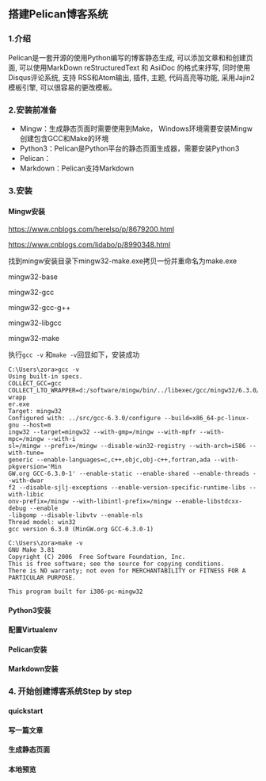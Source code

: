 ## 搭建Pelican博客系统

### 1.介绍

Pelican是一套开源的使用Python编写的博客静态生成, 可以添加文章和和创建页面, 可以使用MarkDown reStructuredText 和 AsiiDoc 的格式来抒写, 同时使用 Disqus评论系统, 支持 RSS和Atom输出, 插件, 主题, 代码高亮等功能, 采用Jajin2模板引擎, 可以很容易的更改模板。

### 2.安装前准备

- Mingw：生成静态页面时需要使用到Make， Windows环境需要安装Mingw创建包含GCC和Make的环境
- Python3：Pelican是Python平台的静态页面生成器，需要安装Python3
- Pelican：
- Markdown：Pelican支持Markdown

### 3.安装

#### Mingw安装

https://www.cnblogs.com/herelsp/p/8679200.html

https://www.cnblogs.com/lidabo/p/8990348.html

找到mingw安装目录下mingw32-make.exe拷贝一份并重命名为make.exe

mingw32-base

mingw32-gcc

mingw32-gcc-g++

mingw32-libgcc

mingw32-make

执行`gcc -v` 和`make -v`回显如下，安装成功

```
C:\Users\zora>gcc -v
Using built-in specs.
COLLECT_GCC=gcc
COLLECT_LTO_WRAPPER=d:/software/mingw/bin/../libexec/gcc/mingw32/6.3.0/lto-wrapp
er.exe
Target: mingw32
Configured with: ../src/gcc-6.3.0/configure --build=x86_64-pc-linux-gnu --host=m
ingw32 --target=mingw32 --with-gmp=/mingw --with-mpfr --with-mpc=/mingw --with-i
sl=/mingw --prefix=/mingw --disable-win32-registry --with-arch=i586 --with-tune=
generic --enable-languages=c,c++,objc,obj-c++,fortran,ada --with-pkgversion='Min
GW.org GCC-6.3.0-1' --enable-static --enable-shared --enable-threads --with-dwar
f2 --disable-sjlj-exceptions --enable-version-specific-runtime-libs --with-libic
onv-prefix=/mingw --with-libintl-prefix=/mingw --enable-libstdcxx-debug --enable
-libgomp --disable-libvtv --enable-nls
Thread model: win32
gcc version 6.3.0 (MinGW.org GCC-6.3.0-1)

C:\Users\zora>make -v
GNU Make 3.81
Copyright (C) 2006  Free Software Foundation, Inc.
This is free software; see the source for copying conditions.
There is NO warranty; not even for MERCHANTABILITY or FITNESS FOR A
PARTICULAR PURPOSE.

This program built for i386-pc-mingw32
```

#### Python3安装

#### 配置Virtualenv

#### Pelican安装

#### Markdown安装

### 4. 开始创建博客系统Step by step

#### quickstart

#### 写一篇文章

#### 生成静态页面

#### 本地预览